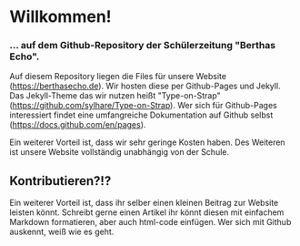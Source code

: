 # Willkommen!
### ... auf dem Github-Repository der Schülerzeitung "Berthas Echo".

Auf diesem Repository liegen die Files für unsere Website (https://berthasecho.de). 
Wir hosten diese per Github-Pages und Jekyll. Das Jekyll-Theme das wir nutzen heißt "Type-on-Strap" (https://github.com/sylhare/Type-on-Strap).
Wer sich für Github-Pages interessiert findet eine umfangreiche Dokumentation auf Github selbst (https://docs.github.com/en/pages).

Ein weiterer Vorteil ist, dass wir sehr geringe Kosten haben. Des Weiteren ist unsere Website vollständig unabhängig von der Schule.

## Kontributieren?!?
Ein weiterer Vorteil ist, dass ihr selber einen kleinen Beitrag zur Website leisten könnt. Schreibt gerne einen Artikel ihr könnt diesen mit einfachem Markdown formatieren, aber auch html-code einfügen. Wer sich mit Github auskennt, weiß wie es geht.
